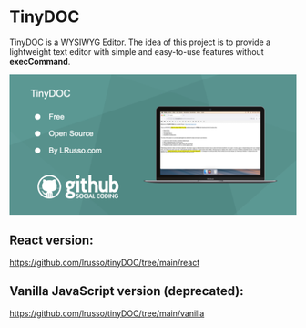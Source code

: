# TinyDOC

TinyDOC is a WYSIWYG Editor. The idea of this project is to provide a lightweight text editor with simple and easy-to-use features without **execCommand**.

![alt screenshot](https://github.com/lrusso/tinyDOC/blob/main/tinyDOC.png)

## React version:

https://github.com/lrusso/tinyDOC/tree/main/react

## Vanilla JavaScript version (deprecated):

https://github.com/lrusso/tinyDOC/tree/main/vanilla

